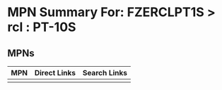 



# MPN Summary For: FZERCLPT1S > rcl : PT-10S

## MPNs
  

|MPN|Direct Links|Search Links|
| :--- | :--- | :--- |
||||
